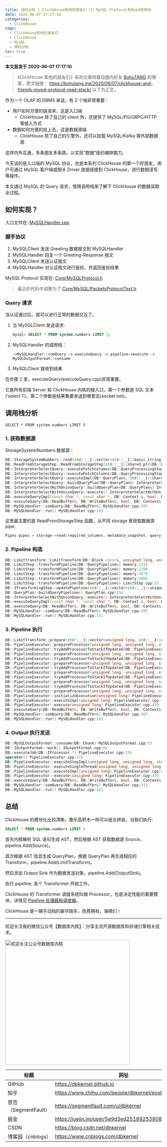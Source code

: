 ```yaml
---
title: 源码分析 | ClickHouse和他的朋友们（2）MySQL Protocol和Read调用栈
date: 2020-06-07 17:17:10
categories:
  - ClickHouse
tags:
  - ClickHouse和他的朋友们
  - ClickHouse
  - MySQL
  - 源码分析
toc: true
---
```


<!-- more -->

**本文首发于 2020-06-07 17:17:10**

> 《ClickHouse 和他的朋友们》系列文章转载自圈内好友 [BohuTANG](https://bohutang.me/) 的博客，原文链接：
> https://bohutang.me/2020/06/07/clickhouse-and-friends-mysql-protocol-read-stack/
> 以下为正文。

作为一个 OLAP 的 DBMS 来说，有 2 个端非常重要：

- 用户如何方便的链进来，这是入口端
  - ClickHouse 除了自己的 client 外，还提供了 MySQL/PG/GRPC/HTTP 等接入方式
- 数据如何方便的挂上去，这是数据源端
  - ClickHouse 除了自己的引擎外，还可以挂载 MySQL/Kafka 等外部数据源

这样内外互通，多条朋友多条路，以实现“数据”级的编排能力。

今天谈的是入口端的 MySQL 协议，也是本系列 ClickHouse 的第一个好朋友，用户可通过 MySQL 客户端或相关 Driver 直接链接到 ClickHouse，进行数据读写等操作。

本文通过 MySQL 的 Query 请求，借用调用栈来了解下 ClickHouse 的数据读取全过程。

## **如何实现？**

入口文件在:
[MySQLHandler.cpp](https://github.com/ClickHouse/ClickHouse/blob/master/src/Server/MySQLHandler.cpp)

### **握手协议**

1. MySQLClient 发送 Greeting 数据报文到 MySQLHandler
2. MySQLHandler 回复一个 Greeting-Response 报文
3. MySQLClient 发送认证报文
4. MySQLHandler 对认证报文进行鉴权，并返回鉴权结果

MySQL Protocol 实现在: [Core/MySQLProtocol.h](https://github.com/ClickHouse/ClickHouse/blob/master/src/Core/MySQLProtocol.h)

> 最近的代码中调整为了 [Core/MySQL/PacketsProtocolText.h](https://github.com/ClickHouse/ClickHouse/blob/master/src/Core/MySQL/PacketsProtocolText.h)

### **Query 请求**

当认证通过后，就可以进行正常的数据交互了。

1. 当 MySQLClient 发送请求:

   ```sql
   mysql> SELECT * FROM system.numbers LIMIT 5;
   ```

2. MySQLHandler 的调用栈：

   ```
   ->MySQLHandler::comQuery -> executeQuery -> pipeline->execute -> MySQLOutputFormat::consume
   ```

3. MySQLClient 接收到结果

在步骤 2 里，executeQuery(executeQuery.cpp)非常重要。

它是所有前端 Server 和 ClickHouse 内核的接入口，第一个参数是 SQL 文本(‘select 1’)，第二个参数是结果集要发送到哪里去(socket net)。

## **调用栈分析**

```
SELECT * FROM system.numbers LIMIT 5
```

### 1. 获取数据源

StorageSystemNumbers 数据源：

```cpp
DB::StorageSystemNumbers::read(std::__1::vector<std::__1::basic_string<char, std::__1::char_traits<char>, std::__1::allocator<char> >, std::__1::allocator<std::__1::basic_string<char, std::__1::char_traits<char>, std::__1::allocator<char> > > > const&, std::__1::shared_ptr<DB::StorageInMemoryMetadata const> const&, DB::SelectQueryInfo const&, DB::Context const&, DB::QueryProcessingStage::Enum, unsigned long, unsigned int) StorageSystemNumbers.cpp:135
DB::ReadFromStorageStep::ReadFromStorageStep(std::__1::shared_ptr<DB::RWLockImpl::LockHolderImpl>, std::__1::shared_ptr<DB::StorageInMemoryMetadata const>&, DB::SelectQueryOptions,
DB::InterpreterSelectQuery::executeFetchColumns(DB::QueryProcessingStage::Enum, DB::QueryPlan&, std::__1::shared_ptr<DB::PrewhereInfo> const&, std::__1::vector<std::__1::basic_string<char, std::__1::char_traits<char>, std::__1::allocator<char> >, std::__1::allocator<std::__1::basic_string<char, std::__1::char_traits<char>, std::__1::allocator<char> > > > const&) memory:3028
DB::InterpreterSelectQuery::executeFetchColumns(DB::QueryProcessingStage::Enum, DB::QueryPlan&, std::__1::shared_ptr<DB::PrewhereInfo> const&, std::__1::vector<std::__1::basic_string<char, std::__1::char_traits<char>, std::__1::allocator<char> >, std::__1::allocator<std::__1::basic_string<char, std::__1::char_traits<char>, std::__1::allocator<char> > > > const&) InterpreterSelectQuery.cpp:1361
DB::InterpreterSelectQuery::executeImpl(DB::QueryPlan&, std::__1::shared_ptr<DB::IBlockInputStream> const&, std::__1::optional<DB::Pipe>) InterpreterSelectQuery.cpp:791
DB::InterpreterSelectQuery::buildQueryPlan(DB::QueryPlan&) InterpreterSelectQuery.cpp:472
DB::InterpreterSelectWithUnionQuery::buildQueryPlan(DB::QueryPlan&) InterpreterSelectWithUnionQuery.cpp:183
DB::InterpreterSelectWithUnionQuery::execute() InterpreterSelectWithUnionQuery.cpp:198
DB::executeQueryImpl(const char *, const char *, DB::Context &, bool, DB::QueryProcessingStage::Enum, bool, DB::ReadBuffer *) executeQuery.cpp:385
DB::executeQuery(DB::ReadBuffer&, DB::WriteBuffer&, bool, DB::Context&, std::__1::function<void (std::__1::basic_string<char, std::__1::char_traits<char>, std::__1::allocator<char> > const&,
DB::MySQLHandler::comQuery(DB::ReadBuffer&) MySQLHandler.cpp:307
DB::MySQLHandler::run() MySQLHandler.cpp:141
```

这里最主要的是 ReadFromStorageStep 函数，从不同 storage 里获取数据源 pipe:

```cpp
Pipes pipes = storage->read(required_columns, metadata_snapshot, query_info, *context, processing_stage, max_block_size, max_streams);
```

### 2. Pipeline 构造

```cpp
DB::LimitTransform::LimitTransform(DB::Block const&, unsigned long, unsigned long, unsigned long, bool, bool, std::__1::vector<DB::SortColumnDescription, std::__1::allocator<DB::SortColumnDescription> >) LimitTransform.cpp:21
DB::LimitStep::transformPipeline(DB::QueryPipeline&) memory:2214
DB::LimitStep::transformPipeline(DB::QueryPipeline&) memory:2299
DB::LimitStep::transformPipeline(DB::QueryPipeline&) memory:3570
DB::LimitStep::transformPipeline(DB::QueryPipeline&) memory:4400
DB::LimitStep::transformPipeline(DB::QueryPipeline&) LimitStep.cpp:33
DB::ITransformingStep::updatePipeline(std::__1::vector<std::__1::unique_ptr<DB::QueryPipeline, std::__1::default_delete<DB::QueryPipeline> >, std::__1::allocator<std::__1::unique_ptr<DB::QueryPipeline, std::__1::default_delete<DB::QueryPipeline> > > >) ITransformingStep.cpp:21
DB::QueryPlan::buildQueryPipeline() QueryPlan.cpp:154
DB::InterpreterSelectWithUnionQuery::execute() InterpreterSelectWithUnionQuery.cpp:200
DB::executeQueryImpl(const char *, const char *, DB::Context &, bool, DB::QueryProcessingStage::Enum, bool, DB::ReadBuffer *) executeQuery.cpp:385
DB::executeQuery(DB::ReadBuffer&, DB::WriteBuffer&, bool, DB::Context&, std::__1::function<void (std::__1::basic_string<char, std::__1::char_traits<char>, std::__1::allocator<char> > const&, std::__1::basic_string<char, std::__1::char_traits<char>, std::__1::allocator<char> > const&, std::__1::basic_string<char, std::__1::char_traits<char>, std::__1::allocator<char> > const&, std::__1::basic_string<char, std::__1::char_traits<char>, std::__1::allocator<char> > const&)>) executeQuery.cpp:722
DB::MySQLHandler::comQuery(DB::ReadBuffer&) MySQLHandler.cpp:307
DB::MySQLHandler::run() MySQLHandler.cpp:141
```

### 3. Pipeline 执行

```cpp
DB::LimitTransform::prepare(std::__1::vector<unsigned long, std::__1::allocator<unsigned long> > const&, std::__1::vector<unsigned long, std::__1::allocator<unsigned long> > const&) LimitTransform.cpp:67
DB::PipelineExecutor::prepareProcessor(unsigned long, unsigned long, std::__1::queue<DB::PipelineExecutor::ExecutionState*, std::__1::deque<DB::PipelineExecutor::ExecutionState*, std::__1::allocator<DB::PipelineExecutor::ExecutionState*> > >&, std::__1::unique_lock<std::__1::mutex>) PipelineExecutor.cpp:291
DB::PipelineExecutor::tryAddProcessorToStackIfUpdated(DB::PipelineExecutor::Edge&, std::__1::queue<DB::PipelineExecutor::ExecutionState*, std::__1::deque<DB::PipelineExecutor::ExecutionState*, std::__1::allocator<DB::PipelineExecutor::ExecutionState*> > >&, unsigned long) PipelineExecutor.cpp:264
DB::PipelineExecutor::prepareProcessor(unsigned long, unsigned long, std::__1::queue<DB::PipelineExecutor::ExecutionState*, std::__1::deque<DB::PipelineExecutor::ExecutionState*, std::__1::allocator<DB::PipelineExecutor::ExecutionState*> > >&, std::__1::unique_lock<std::__1::mutex>) PipelineExecutor.cpp:373
DB::PipelineExecutor::tryAddProcessorToStackIfUpdated(DB::PipelineExecutor::Edge&, std::__1::queue<DB::PipelineExecutor::ExecutionState*, std::__1::deque<DB::PipelineExecutor::ExecutionState*, std::__1::allocator<DB::PipelineExecutor::ExecutionState*> > >&, unsigned long) PipelineExecutor.cpp:264
DB::PipelineExecutor::prepareProcessor(unsigned long, unsigned long, std::__1::queue<DB::PipelineExecutor::ExecutionState*, std::__1::deque<DB::PipelineExecutor::ExecutionState*, std::__1::allocator<DB::PipelineExecutor::ExecutionState*> > >&, std::__1::unique_lock<std::__1::mutex>) PipelineExecutor.cpp:373
DB::PipelineExecutor::tryAddProcessorToStackIfUpdated(DB::PipelineExecutor::Edge&, std::__1::queue<DB::PipelineExecutor::ExecutionState*, std::__1::deque<DB::PipelineExecutor::ExecutionState*, std::__1::allocator<DB::PipelineExecutor::ExecutionState*> > >&, unsigned long) PipelineExecutor.cpp:264
DB::PipelineExecutor::prepareProcessor(unsigned long, unsigned long, std::__1::queue<DB::PipelineExecutor::ExecutionState*, std::__1::deque<DB::PipelineExecutor::ExecutionState*, std::__1::allocator<DB::PipelineExecutor::ExecutionState*> > >&, std::__1::unique_lock<std::__1::mutex>) PipelineExecutor.cpp:373
DB::PipelineExecutor::tryAddProcessorToStackIfUpdated(DB::PipelineExecutor::Edge&, std::__1::queue<DB::PipelineExecutor::ExecutionState*, std::__1::deque<DB::PipelineExecutor::ExecutionState*, std::__1::allocator<DB::PipelineExecutor::ExecutionState*> > >&, unsigned long) PipelineExecutor.cpp:264
DB::PipelineExecutor::prepareProcessor(unsigned long, unsigned long, std::__1::queue<DB::PipelineExecutor::ExecutionState*, std::__1::deque<DB::PipelineExecutor::ExecutionState*, std::__1::allocator<DB::PipelineExecutor::ExecutionState*> > >&, std::__1::unique_lock<std::__1::mutex>) PipelineExecutor.cpp:373
DB::PipelineExecutor::tryAddProcessorToStackIfUpdated(DB::PipelineExecutor::Edge&, std::__1::queue<DB::PipelineExecutor::ExecutionState*, std::__1::deque<DB::PipelineExecutor::ExecutionState*, std::__1::allocator<DB::PipelineExecutor::ExecutionState*> > >&, unsigned long) PipelineExecutor.cpp:264
DB::PipelineExecutor::prepareProcessor(unsigned long, unsigned long, std::__1::queue<DB::PipelineExecutor::ExecutionState*, std::__1::deque<DB::PipelineExecutor::ExecutionState*, std::__1::allocator<DB::PipelineExecutor::ExecutionState*> > >&, std::__1::unique_lock<std::__1::mutex>) PipelineExecutor.cpp:373
DB::PipelineExecutor::initializeExecution(unsigned long) PipelineExecutor.cpp:747
DB::PipelineExecutor::executeImpl(unsigned long) PipelineExecutor.cpp:764
DB::PipelineExecutor::execute(unsigned long) PipelineExecutor.cpp:479
DB::executeQuery(DB::ReadBuffer&, DB::WriteBuffer&, bool, DB::Context&, std::__1::function<void (std::__1::basic_string<char, std::__1::char_traits<char>, std::__1::allocator<char> > const&, std::__1::basic_string<char, std::__1::char_traits<char>, std::__1::allocator<char> > const&, std::__1::basic_string<char, std::__1::char_traits<char>, std::__1::allocator<char> > const&, std::__1::basic_string<char, std::__1::char_traits<char>, std::__1::allocator<char> > const&)>) executeQuery.cpp:833
DB::MySQLHandler::comQuery(DB::ReadBuffer&) MySQLHandler.cpp:307
DB::MySQLHandler::run() MySQLHandler.cpp:141
```

### 4. Output 执行发送

```cpp
DB::MySQLOutputFormat::consume(DB::Chunk) MySQLOutputFormat.cpp:53
DB::IOutputFormat::work() IOutputFormat.cpp:62
DB::executeJob(DB::IProcessor *) PipelineExecutor.cpp:155
operator() PipelineExecutor.cpp:172
DB::PipelineExecutor::executeStepImpl(unsigned long, unsigned long, std::__1::atomic<bool>*) PipelineExecutor.cpp:630
DB::PipelineExecutor::executeSingleThread(unsigned long, unsigned long) PipelineExecutor.cpp:546
DB::PipelineExecutor::executeImpl(unsigned long) PipelineExecutor.cpp:812
DB::PipelineExecutor::execute(unsigned long) PipelineExecutor.cpp:479
DB::executeQuery(DB::ReadBuffer&, DB::WriteBuffer&, bool, DB::Context&, std::__1::function<void (std::__1::basic_string<char, std::__1::char_traits<char>, std::__1::allocator<char> > const&, std::__1::basic_string<char, std::__1::char_traits<char>, std::__1::allocator<char> > const&, std::__1::basic_string<char, std::__1::char_traits<char>, std::__1::allocator<char> > const&, std::__1::basic_string<char, std::__1::char_traits<char>, std::__1::allocator<char> > const&)>) executeQuery.cpp:800
DB::MySQLHandler::comQuery(DB::ReadBuffer&) MySQLHandler.cpp:311
DB::MySQLHandler::run() MySQLHandler.cpp:141
```

## **总结**

ClickHouse 的模块化比较清晰，像乐高积木一样可以组合拼装，当我们执行:

```sql
SELECT * FROM system.numbers LIMIT 5
```

首先内核解析 SQL 语句生成 AST，然后根据 AST 获取数据源 Source，pipeline.Add(Source)。

其次根据 AST 信息生成 QueryPlan，根据 QueryPlan 再生成相应的 Transform，pipeline.Add(LimitTransform)。

然后添加 Output Sink 作为数据发送对象，pipeline.Add(OutputSink)。

执行 pipeline, 各个 Transformer 开始工作。

ClickHouse 的 Transformer 调度系统叫做 Processor，也是决定性能的重要模块，详情见 [Pipeline 处理器和调度器](https://bohutang.me/2020/06/11/clickhouse-and-friends-processor/)。

ClickHouse 是一辆手动挡的豪华跑车，免费拥有，海啸们！

---

欢迎关注我的微信公众号【数据库内核】：分享主流开源数据库和存储引擎相关技术。

<img src="https://dbkernel-1306518848.cos.ap-beijing.myqcloud.com/wechat/my-wechat-official-account.png" width="400" height="400" alt="欢迎关注公众号数据库内核" align="center"/>

| 标题                 | 网址                                                  |
| -------------------- | ----------------------------------------------------- |
| GitHub               | https://dbkernel.github.io                            |
| 知乎                 | https://www.zhihu.com/people/dbkernel/posts           |
| 思否（SegmentFault） | https://segmentfault.com/u/dbkernel                   |
| 掘金                 | https://juejin.im/user/5e9d3ed251882538083fed1f/posts |
| CSDN                 | https://blog.csdn.net/dbkernel                        |
| 博客园（cnblogs）    | https://www.cnblogs.com/dbkernel                      |
